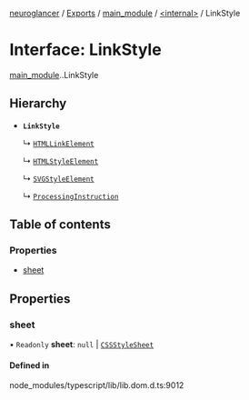 [neuroglancer](../README.md) / [Exports](../modules.md) / [main\_module](../modules/main_module.md) / [<internal\>](../modules/main_module._internal_.md) / LinkStyle

# Interface: LinkStyle

[main_module](../modules/main_module.md).[<internal>](../modules/main_module._internal_.md).LinkStyle

## Hierarchy

- **`LinkStyle`**

  ↳ [`HTMLLinkElement`](main_module._internal_.HTMLLinkElement.md)

  ↳ [`HTMLStyleElement`](main_module._internal_.HTMLStyleElement.md)

  ↳ [`SVGStyleElement`](main_module._internal_.SVGStyleElement.md)

  ↳ [`ProcessingInstruction`](main_module._internal_.ProcessingInstruction.md)

## Table of contents

### Properties

- [sheet](main_module._internal_.LinkStyle.md#sheet)

## Properties

### sheet

• `Readonly` **sheet**: ``null`` \| [`CSSStyleSheet`](../modules/main_module._internal_.md#cssstylesheet)

#### Defined in

node_modules/typescript/lib/lib.dom.d.ts:9012
